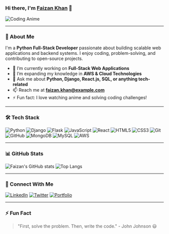### Hi there, I'm [Faizan Khan](https://github.com/FaizanKhan) 👋

![Coding Anime](https://media.giphy.com/media/qgQUggAC3Pfv687qPC/giphy.gif)

---

### 🚀 About Me

I'm a **Python Full-Stack Developer** passionate about building scalable web applications and backend systems. I enjoy coding, problem-solving, and contributing to open-source projects.

- 🔭 I’m currently working on **Full-Stack Web Applications**
- 🌱 I’m expanding my knowledge in **AWS & Cloud Technologies**
- 💬 Ask me about **Python, Django, React.js, SQL, or anything tech-related**
- 📫 Reach me at **faizan.khan@example.com**
- ⚡ Fun fact: I love watching anime and solving coding challenges!

---

### 🛠️ Tech Stack

![Python](https://img.shields.io/badge/Python-3776AB?style=for-the-badge&logo=python&logoColor=white)
![Django](https://img.shields.io/badge/Django-092E20?style=for-the-badge&logo=django&logoColor=white)
![Flask](https://img.shields.io/badge/Flask-000000?style=for-the-badge&logo=flask&logoColor=white)
![JavaScript](https://img.shields.io/badge/JavaScript-F7DF1E?style=for-the-badge&logo=javascript&logoColor=black)
![React](https://img.shields.io/badge/React-20232A?style=for-the-badge&logo=react&logoColor=61DAFB)
![HTML5](https://img.shields.io/badge/HTML5-E34F26?style=for-the-badge&logo=html5&logoColor=white)
![CSS3](https://img.shields.io/badge/CSS3-1572B6?style=for-the-badge&logo=css3&logoColor=white)
![Git](https://img.shields.io/badge/Git-F05032?style=for-the-badge&logo=git&logoColor=white)
![GitHub](https://img.shields.io/badge/GitHub-181717?style=for-the-badge&logo=github&logoColor=white)
![MongoDB](https://img.shields.io/badge/MongoDB-47A248?style=for-the-badge&logo=mongodb&logoColor=white)
![MySQL](https://img.shields.io/badge/MySQL-4479A1?style=for-the-badge&logo=mysql&logoColor=white)
![AWS](https://img.shields.io/badge/AWS-232F3E?style=for-the-badge&logo=amazon-aws&logoColor=white)

---

### 📊 GitHub Stats

![Faizan's GitHub stats](https://github-readme-stats.vercel.app/api?username=FaizanKhan&show_icons=true&theme=radical)
![Top Langs](https://github-readme-stats.vercel.app/api/top-langs/?username=FaizanKhan&layout=compact&theme=radical)

---

### 🚀 Connect With Me

[![LinkedIn](https://img.shields.io/badge/LinkedIn-0A66C2?style=for-the-badge&logo=linkedin&logoColor=white)](https://linkedin.com/in/faizan-khan)
[![Twitter](https://img.shields.io/badge/Twitter-1DA1F2?style=for-the-badge&logo=twitter&logoColor=white)](https://twitter.com/faizan_khan)
[![Portfolio](https://img.shields.io/badge/Portfolio-000?style=for-the-badge&logo=vercel&logoColor=white)](https://faizankhan.dev)

---

### ⚡ Fun Fact

> "First, solve the problem. Then, write the code." - John Johnson 😃
